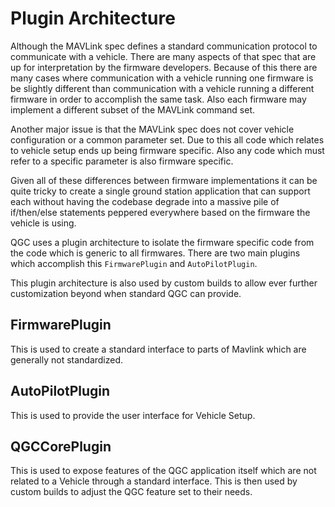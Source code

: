 # Plugin Architecture

Although the MAVLink spec defines a standard communication protocol to communicate with a vehicle. There are many aspects of that spec that are up for interpretation by the firmware developers. Because of this there are many cases where communication with a vehicle running one firmware is be slightly different than communication with a vehicle running a different firmware in order to accomplish the same task. Also each firmware may implement a different subset of the MAVLink command set.

Another major issue is that the MAVLink spec does not cover vehicle configuration or a common parameter set. Due to this all code which relates to vehicle setup ends up being firmware specific. Also any code which must refer to a specific parameter is also firmware specific.

Given all of these differences between firmware implementations it can be quite tricky to create a single ground station application that can support each without having the codebase degrade into a massive pile of if/then/else statements peppered everywhere based on the firmware the vehicle is using.

QGC uses a plugin architecture to isolate the firmware specific code from the code which is generic to all firmwares. There are two main plugins which accomplish this ```FirmwarePlugin``` and ```AutoPilotPlugin```.

This plugin architecture is also used by custom builds to allow ever further customization beyond when standard QGC can provide.

## FirmwarePlugin

This is used to create a standard interface to parts of Mavlink which are generally not standardized.

## AutoPilotPlugin

This is used to provide the user interface for Vehicle Setup.

## QGCCorePlugin

This is used to expose features of the QGC application itself which are not related to a Vehicle through a standard interface. This is then used by custom builds to adjust the QGC feature set to their needs.